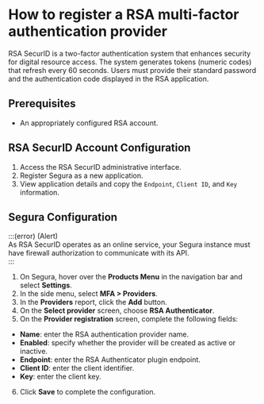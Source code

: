 # How to register a RSA multi-factor authentication provider

RSA SecurID is a two-factor authentication system that enhances security for digital resource access. The system generates tokens (numeric codes) that refresh every 60 seconds. Users must provide their standard password and the authentication code displayed in the RSA application.

## Prerequisites

* An appropriately configured RSA account.

## RSA SecurID Account Configuration

1. Access the RSA SecurID administrative interface.  
2. Register Segura as a new application.  
3. View application details and copy the `Endpoint`, `Client ID`, and `Key` information.

## Segura Configuration

:::(error) (Alert)  
As RSA SecurID operates as an online service, your Segura instance must have firewall authorization to communicate with its API.  
:::

1. On Segura, hover over the **Products Menu** in the navigation bar and select **Settings**.  
2. In the side menu, select **MFA \> Providers**.  
3. In the **Providers** report, click the **Add** button.  
4. On the **Select provider** screen, choose **RSA Authenticator**.  
5. On the **Provider registration** screen, complete the following fields:  
* **Name**: enter the RSA authentication provider name.  
* **Enabled**: specify whether the provider will be created as active or inactive.  
* **Endpoint**: enter the RSA Authenticator plugin endpoint.  
* **Client ID**: enter the client identifier.  
* **Key**: enter the client key.  
6. Click **Save** to complete the configuration.